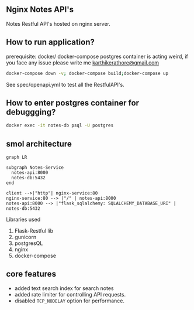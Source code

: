## Nginx Notes API's

Notes Restful API's hosted on nginx server.


## How to run application?

prerequisite: docker/ docker-compose
postgres container is acting weird, if you face any issue please write me karthikerathore@gmail.com
```bash
docker-compose down -v; docker-compose build;docker-compose up
```
See spec/openapi.yml to test all the RestfulAPI's.

## How to enter postgres container for debuggging?

```bash
docker exec -it notes-db psql -U postgres
```

## smol architecture

```mermaid
graph LR

subgraph Notes-Service
  notes-api:8000
  notes-db:5432
end

client -->|"http"| nginx-service:80 
nginx-service:80 --> |"/" | notes-api:8000
notes-api:8000 --> |"flask_sqlalchemy: SQLALCHEMY_DATABASE_URI" | notes-db:5432
```

Libraries used 
1. Flask-Restful lib
2. gunicorn
3. postgresQL
4. nginx
5. docker-compose


## core features
* added text search index for search notes
* added rate limiter for controlling API requests.
* disabled `TCP_NODELAY` option for performance.